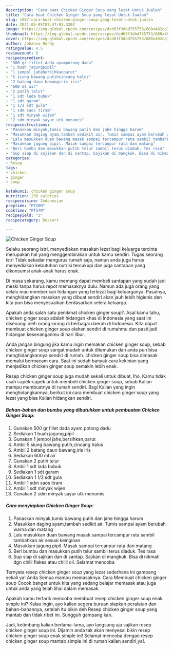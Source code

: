 ```yaml
---
description: "Cara buat Chicken Ginger Soup yang lezat Untuk Jualan"
title: "Cara buat Chicken Ginger Soup yang lezat Untuk Jualan"
slug: 1087-cara-buat-chicken-ginger-soup-yang-lezat-untuk-jualan
date: 2021-05-05T07:47:01.330Z
image: https://img-global.cpcdn.com/recipes/dcd63f3dbd755753/680x482cq70/chicken-ginger-soup-foto-resep-utama.jpg
thumbnail: https://img-global.cpcdn.com/recipes/dcd63f3dbd755753/680x482cq70/chicken-ginger-soup-foto-resep-utama.jpg
cover: https://img-global.cpcdn.com/recipes/dcd63f3dbd755753/680x482cq70/chicken-ginger-soup-foto-resep-utama.jpg
author: Johanna Hardy
ratingvalue: 4.5
reviewcount: 6
recipeingredient:
- "500 gr fillet dada ayampotong dadu"
- "1 buah jagungpipil"
- "1 jempol jahebersihkanparut"
- "5 siung bawang putihcincang halus"
- "2 batang daun bawangiris iris"
- "600 ml air"
- "2 putih telur"
- "1 sdt lada bubuk"
- "1 sdt garam"
- "1 1/2 sdt gula"
- "1 sdm saos tiram"
- "1 sdt minyak wijen"
- "2 sdm minyak sayur utk menumis"
recipeinstructions:
- "Panaskan minyak,tumis bawang putih dan jahe hingga harum"
- "Masukkan daging ayam,tambah sedikit air. Tumis sampai ayam berubah warna dan matang"
- "Lalu masukkan duan bawang masak sampai tercampur rata sambil tambahkan air sesuai keinginan"
- "Masukkan jagung pipil. Masak sampai tercanpur rata dan matang"
- "Beri bumbu dan masukkan putih telur sambil terus diaduk. Tes rasa"
- "Sup siap di sajikan dan di santap. Sajikan di mangkuk. Bisa di nikmati dgn chilli flakes atau chilli oil. Selamat mencoba"
categories:
- Resep
tags:
- chicken
- ginger
- soup

katakunci: chicken ginger soup 
nutrition: 238 calories
recipecuisine: Indonesian
preptime: "PT20M"
cooktime: "PT57M"
recipeyield: "3"
recipecategory: Dessert

---
```



![Chicken Ginger Soup](https://img-global.cpcdn.com/recipes/dcd63f3dbd755753/680x482cq70/chicken-ginger-soup-foto-resep-utama.jpg)

Selaku seorang istri, menyediakan masakan lezat bagi keluarga tercinta merupakan hal yang menggembirakan untuk kamu sendiri. Tugas seorang istri Tidak sekadar mengurus rumah saja, namun anda juga harus menyediakan kebutuhan nutrisi tercukupi dan juga santapan yang dikonsumsi anak-anak harus enak.

Di masa  sekarang, kamu memang dapat membeli santapan yang sudah jadi meski tanpa harus repot memasaknya dulu. Namun ada juga orang yang selalu mau memberikan hidangan yang terlezat bagi keluarganya. Pasalnya, menghidangkan masakan yang dibuat sendiri akan jauh lebih higienis dan kita pun bisa menyesuaikan berdasarkan selera keluarga. 



Apakah anda salah satu penikmat chicken ginger soup?. Asal kamu tahu, chicken ginger soup adalah hidangan khas di Indonesia yang saat ini disenangi oleh orang-orang di berbagai daerah di Indonesia. Kita dapat membuat chicken ginger soup olahan sendiri di rumahmu dan pasti jadi hidangan kesenanganmu di hari libur.

Anda jangan bingung jika kamu ingin memakan chicken ginger soup, sebab chicken ginger soup sangat mudah untuk ditemukan dan anda pun bisa menghidangkannya sendiri di rumah. chicken ginger soup bisa dimasak memalui bermacam cara. Saat ini sudah banyak cara kekinian yang menjadikan chicken ginger soup semakin lebih enak.

Resep chicken ginger soup juga mudah sekali untuk dibuat, lho. Kamu tidak usah capek-capek untuk membeli chicken ginger soup, sebab Kalian mampu membuatnya di rumah sendiri. Bagi Kalian yang ingin menghidangkannya, berikut ini cara membuat chicken ginger soup yang lezat yang bisa Kalian hidangkan sendiri.

<!--inarticleads1-->

##### Bahan-bahan dan bumbu yang dibutuhkan untuk pembuatan Chicken Ginger Soup:

1. Gunakan 500 gr fillet dada ayam,potong dadu
1. Sediakan 1 buah jagung,pipil
1. Gunakan 1 jempol jahe,bersihkan,parut
1. Ambil 5 siung bawang putih,cincang halus
1. Ambil 2 batang daun bawang,iris iris
1. Sediakan 600 ml air
1. Gunakan 2 putih telur
1. Ambil 1 sdt lada bubuk
1. Sediakan 1 sdt garam
1. Sediakan 1 1/2 sdt gula
1. Ambil 1 sdm saos tiram
1. Ambil 1 sdt minyak wijen
1. Gunakan 2 sdm minyak sayur utk menumis




<!--inarticleads2-->

##### Cara menyiapkan Chicken Ginger Soup:

1. Panaskan minyak,tumis bawang putih dan jahe hingga harum
1. Masukkan daging ayam,tambah sedikit air. Tumis sampai ayam berubah warna dan matang
1. Lalu masukkan duan bawang masak sampai tercampur rata sambil tambahkan air sesuai keinginan
1. Masukkan jagung pipil. Masak sampai tercanpur rata dan matang
1. Beri bumbu dan masukkan putih telur sambil terus diaduk. Tes rasa
1. Sup siap di sajikan dan di santap. Sajikan di mangkuk. Bisa di nikmati dgn chilli flakes atau chilli oil. Selamat mencoba




Ternyata resep chicken ginger soup yang lezat sederhana ini gampang sekali ya! Anda Semua mampu memasaknya. Cara Membuat chicken ginger soup Cocok banget untuk kita yang sedang belajar memasak atau juga untuk anda yang telah lihai dalam memasak.

Apakah kamu tertarik mencoba membuat resep chicken ginger soup enak simple ini? Kalau ingin, ayo kalian segera buruan siapkan peralatan dan bahan-bahannya, setelah itu bikin deh Resep chicken ginger soup yang mantab dan tidak ribet ini. Sungguh gampang kan. 

Jadi, ketimbang kalian berlama-lama, ayo langsung aja sajikan resep chicken ginger soup ini. Dijamin anda tak akan menyesal bikin resep chicken ginger soup enak simple ini! Selamat mencoba dengan resep chicken ginger soup mantab simple ini di rumah kalian sendiri,ya!.


